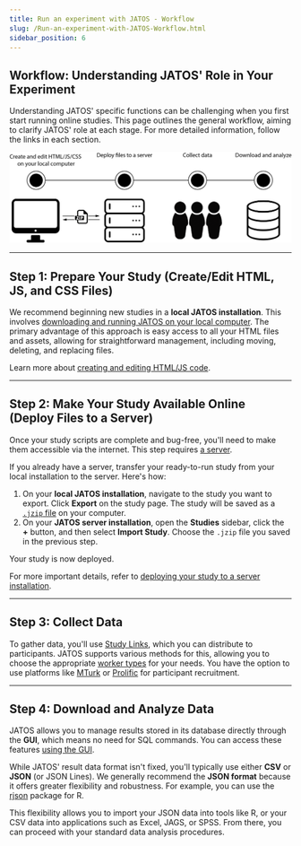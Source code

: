 ```yaml
---
title: Run an experiment with JATOS - Workflow
slug: /Run-an-experiment-with-JATOS-Workflow.html
sidebar_position: 6
---
```


## Workflow: Understanding JATOS' Role in Your Experiment

Understanding JATOS' specific functions can be challenging when you first start running online studies. This page outlines the general workflow, aiming to clarify JATOS' role at each stage. For more detailed information, follow the links in each section.

![general workflow](/img/generalWorkflow.png)

-----

## Step 1: Prepare Your Study (Create/Edit HTML, JS, and CSS Files)

We recommend beginning new studies in a **local JATOS installation**. This involves [downloading and running JATOS on your local computer](Installation.html). The primary advantage of this approach is easy access to all your HTML files and assets, allowing for straightforward management, including moving, deleting, and replacing files.

Learn more about [creating and editing HTML/JS code](Create-a-new-study.html).

-----

## Step 2: Make Your Study Available Online (Deploy Files to a Server)

Once your study scripts are complete and bug-free, you'll need to make them accessible via the internet. This step requires [a server](Bring-your-JATOS-online.html).

If you already have a server, transfer your ready-to-run study from your local installation to the server. Here's how:

1.  On your **local JATOS installation**, navigate to the study you want to export. Click **Export** on the study page. The study will be saved as a [`.jzip` file](JATOS-Study-Archive-JZIP.html) on your computer.
2.  On your **JATOS server installation**, open the **Studies** sidebar, click the **+** button, and then select **Import Study**. Choose the `.jzip` file you saved in the previous step.

Your study is now deployed.

For more important details, refer to [deploying your study to a server installation](Deploy-to-a-server-installation.html).

-----

## Step 3: Collect Data

To gather data, you'll use [Study Links](Run-your-Study-with-Study-Links.html), which you can distribute to participants. JATOS supports various methods for this, allowing you to choose the appropriate [worker types](Worker-Types.html) for your needs. You have the option to use platforms like [MTurk](Connect-to-Mechanical-Turk.html) or [Prolific](Use-Prolific.html) for participant recruitment.

-----

## Step 4: Download and Analyze Data

JATOS allows you to manage results stored in its database directly through the **GUI**, which means no need for SQL commands. You can access these features [using the GUI](https://www.google.com/search?q=Manage-Results.html).

While JATOS' result data format isn't fixed, you'll typically use either **CSV** or **JSON** (or JSON Lines). We generally recommend the **JSON format** because it offers greater flexibility and robustness. For example, you can use the [rjson](https://cran.r-project.org/web/packages/rjson/index.html) package for R.

This flexibility allows you to import your JSON data into tools like R, or your CSV data into applications such as Excel, JAGS, or SPSS. From there, you can proceed with your standard data analysis procedures.
